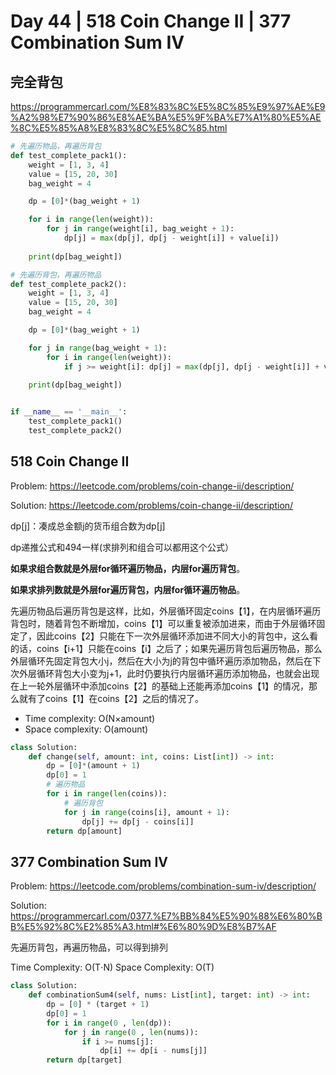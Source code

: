 # Day 44 | 518 Coin Change II | 377 Combination Sum IV

## 完全背包

https://programmercarl.com/%E8%83%8C%E5%8C%85%E9%97%AE%E9%A2%98%E7%90%86%E8%AE%BA%E5%9F%BA%E7%A1%80%E5%AE%8C%E5%85%A8%E8%83%8C%E5%8C%85.html

~~~python
# 先遍历物品，再遍历背包
def test_complete_pack1():
    weight = [1, 3, 4]
    value = [15, 20, 30]
    bag_weight = 4

    dp = [0]*(bag_weight + 1)

    for i in range(len(weight)):
        for j in range(weight[i], bag_weight + 1):
            dp[j] = max(dp[j], dp[j - weight[i]] + value[i])
    
    print(dp[bag_weight])

# 先遍历背包，再遍历物品
def test_complete_pack2():
    weight = [1, 3, 4]
    value = [15, 20, 30]
    bag_weight = 4

    dp = [0]*(bag_weight + 1)

    for j in range(bag_weight + 1):
        for i in range(len(weight)):
            if j >= weight[i]: dp[j] = max(dp[j], dp[j - weight[i]] + value[i])
    
    print(dp[bag_weight])


if __name__ == '__main__':
    test_complete_pack1()
    test_complete_pack2()
~~~

## 518 Coin Change II

Problem: https://leetcode.com/problems/coin-change-ii/description/

Solution: https://leetcode.com/problems/coin-change-ii/description/

dp[j]：凑成总金额j的货币组合数为dp[j]

dp递推公式和494一样(求排列和组合可以都用这个公式）

**如果求组合数就是外层for循环遍历物品，内层for遍历背包**。

**如果求排列数就是外层for遍历背包，内层for循环遍历物品**。

先遍历物品后遍历背包是这样，比如，外层循环固定coins【1】，在内层循环遍历背包时，随着背包不断增加，coins【1】可以重复被添加进来，而由于外层循环固定了，因此coins【2】只能在下一次外层循环添加进不同大小的背包中，这么看的话，coins【i+1】只能在coins【i】之后了；如果先遍历背包后遍历物品，那么外层循环先固定背包大小j，然后在大小为j的背包中循环遍历添加物品，然后在下次外层循环背包大小变为j+1，此时仍要执行内层循环遍历添加物品，也就会出现在上一轮外层循环中添加coins【2】的基础上还能再添加coins【1】的情况，那么就有了coins【1】在coins【2】之后的情况了。

- Time complexity: O(N×amount)
- Space complexity: O(amount)

```python
class Solution:
    def change(self, amount: int, coins: List[int]) -> int:
        dp = [0]*(amount + 1)
        dp[0] = 1
        # 遍历物品
        for i in range(len(coins)):
            # 遍历背包
            for j in range(coins[i], amount + 1):
                dp[j] += dp[j - coins[i]]
        return dp[amount]
```

## 377 Combination Sum IV

Problem: https://leetcode.com/problems/combination-sum-iv/description/

Solution: https://programmercarl.com/0377.%E7%BB%84%E5%90%88%E6%80%BB%E5%92%8C%E2%85%A3.html#%E6%80%9D%E8%B7%AF

先遍历背包，再遍历物品，可以得到排列

Time Complexity: O(T⋅N) Space Complexity: O(T)

```python
class Solution:
    def combinationSum4(self, nums: List[int], target: int) -> int:
        dp = [0] * (target + 1)
        dp[0] = 1
        for i in range(0 , len(dp)):
            for j in range(0 , len(nums)):
                if i >= nums[j]:
                    dp[i] += dp[i - nums[j]]
        return dp[target]
```